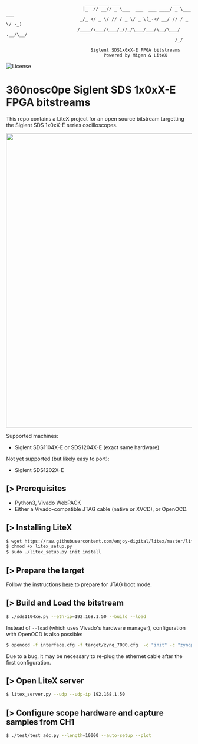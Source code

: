```
                              ____ ____ ___                    ___
                             |_  // __// _ \___  ___  ___ ____/ _ \___  ___
                            _/_ </ _ \/ // / _ \/ _ \(_-</ __/ // / _ \/ -_)
                           /____/\___/\___/_//_/\___/___/\__/\___/ .__/\__/
                                                                /_/

                                Siglent SDS1x0xX-E FPGA bitstreams
                                     Powered by Migen & LiteX
```

![License](https://img.shields.io/badge/License-BSD%202--Clause-orange.svg)


360nosc0pe Siglent SDS 1x0xX-E FPGA bitstreams
==============================================

This repo contains a LiteX project for an open source bitstream targetting the Siglent SDS 1x0xX-E series oscilloscopes.

<p align="center"><img src="https://user-images.githubusercontent.com/1450143/120784644-9856f280-c52c-11eb-8d99-1ec916dea836.png" width="800"></p>

Supported machines:
* Siglent SDS1104X-E or SDS1204X-E (exact same hardware)

Not yet supported (but likely easy to port):
* Siglent SDS1202X-E

[> Prerequisites
----------------
- Python3, Vivado WebPACK
- Either a Vivado-compatible JTAG cable (native or XVCD), or OpenOCD.

[> Installing LiteX
-------------------
```sh
$ wget https://raw.githubusercontent.com/enjoy-digital/litex/master/litex_setup.py
$ chmod +x litex_setup.py
$ sudo ./litex_setup.py init install
```

[> Prepare the target
---------------------

Follow the instructions [here](https://github.com/360nosc0pe/siglent_hardware/tree/master/sds1104xe) to
prepare for JTAG boot mode.

[> Build and Load the bitstream
--------------------------------
```sh
$ ./sds1104xe.py --eth-ip=192.168.1.50 --build --load
```

Instead of `--load` (which uses Vivado's hardware manager), configuration with OpenOCD is also possible:
```sh
$ openocd -f interface.cfg -f target/zynq_7000.cfg  -c "init" -c "zynqpl_program zynq_pl.bs" -c "pld load 0 sds1104xe.bit" -c "exit"
```

Due to a bug, it may be necessary to re-plug the ethernet cable after the
first configuration.

[> Open LiteX server
--------------------
```sh
$ litex_server.py --udp --udp-ip 192.168.1.50
```

[> Configure scope hardware and capture samples from CH1
-----------
```sh
$ ./test/test_adc.py --length=10000 --auto-setup --plot
```
